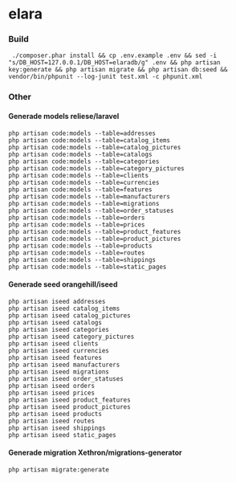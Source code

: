# elara

### Build
     ./composer.phar install && cp .env.example .env && sed -i "s/DB_HOST=127.0.0.1/DB_HOST=elaradb/g" .env && php artisan key:generate && php artisan migrate && php artisan db:seed && vendor/bin/phpunit --log-junit test.xml -c phpunit.xml

### Other
#### Generade models reliese/laravel
    php artisan code:models --table=addresses
 	php artisan code:models --table=catalog_items
    php artisan code:models --table=catalog_pictures
    php artisan code:models --table=catalogs
    php artisan code:models --table=categories
    php artisan code:models --table=category_pictures
    php artisan code:models --table=clients
    php artisan code:models --table=currencies
    php artisan code:models --table=features
    php artisan code:models --table=manufacturers
    php artisan code:models --table=migrations
    php artisan code:models --table=order_statuses
    php artisan code:models --table=orders
    php artisan code:models --table=prices
    php artisan code:models --table=product_features
    php artisan code:models --table=product_pictures
    php artisan code:models --table=products
    php artisan code:models --table=routes
    php artisan code:models --table=shippings
    php artisan code:models --table=static_pages

#### Generade seed orangehill/iseed
    php artisan iseed addresses
    php artisan iseed catalog_items
    php artisan iseed catalog_pictures
    php artisan iseed catalogs
    php artisan iseed categories
    php artisan iseed category_pictures
    php artisan iseed clients
    php artisan iseed currencies
    php artisan iseed features
    php artisan iseed manufacturers
    php artisan iseed migrations
    php artisan iseed order_statuses
    php artisan iseed orders
    php artisan iseed prices
    php artisan iseed product_features
    php artisan iseed product_pictures
    php artisan iseed products
    php artisan iseed routes
    php artisan iseed shippings
    php artisan iseed static_pages

#### Generade migration Xethron/migrations-generator 
    php artisan migrate:generate

